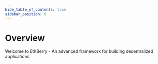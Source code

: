 ```yaml
---
hide_table_of_contents: true
sidebar_position: 0
---
```


# Overview

Welcome to EthBerry - An advanced framework for building decentralized applications.


